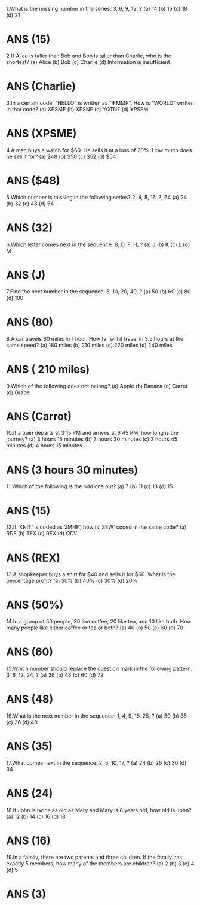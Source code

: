 1.What is the missing number in the series: 3, 6, 9, 12, ?
(a) 14 (b) 15 (c) 18 (d) 21
# ANS (15)

2.If Alice is taller than Bob and Bob is taller than Charlie, who is the shortest?
(a) Alice (b) Bob (c) Charlie (d) Information is insufficient
# ANS (Charlie)
 
3.In a certain code, “HELLO” is written as “IFMMP”. How is “WORLD” written in that code?
(a) XPSME (b) XPSNF (c) YQTNF (d) YPSEM
# ANS (XPSME)

4.A man buys a watch for $60. He sells it at a loss of 20%. How much does he sell it for?
(a) $48 (b) $50 (c) $52 (d) $54
# ANS ($48)

5.Which number is missing in the following series? 2, 4, 8, 16, ?, 64
(a) 24 (b) 32 (c) 48 (d) 54
# ANS (32)

6.Which letter comes next in the sequence: B, D, F, H, ?
(a) J (b) K (c) L (d) M
# ANS (J)

7.Find the next number in the sequence: 5, 10, 20, 40, ?
(a) 50 (b) 60 (c) 80 (d) 100
# ANS (80)

8.A car travels 60 miles in 1 hour. How far will it travel in 3.5 hours at the same speed?
(a) 180 miles (b) 210 miles (c) 220 miles (d) 240 miles
# ANS ( 210 miles)

9.Which of the following does not belong?
(a) Apple (b) Banana (c) Carrot (d) Grape
# ANS (Carrot)

10.If a train departs at 3:15 PM and arrives at 6:45 PM, how long is the journey?
(a) 3 hours 15 minutes (b) 3 hours 30 minutes (c) 3 hours 45 minutes (d) 4 hours 15 minutes
# ANS (3 hours 30 minutes)

11.Which of the following is the odd one out?
(a) 7 (b) 11 (c) 13 (d) 15
# ANS (15)

12.If ‘KNIT’ is coded as ‘JMHF’, how is ‘SEW’ coded in the same code?
(a) RDF (b) TFX (c) REX (d) QDV
# ANS (REX)

13.A shopkeeper buys a shirt for $40 and sells it for $60. What is the percentage profit?
(a) 50% (b) 40% (c) 30% (d) 20%
# ANS (50%)

14.In a group of 50 people, 30 like coffee, 20 like tea, and 10 like both. How many people like either coffee or tea or both?
(a) 40 (b) 50 (c) 60 (d) 70
# ANS (60)

15.Which number should replace the question mark in the following pattern: 3, 6, 12, 24, ?
(a) 36 (b) 48 (c) 60 (d) 72
# ANS (48)

16.What is the next number in the sequence: 1, 4, 9, 16, 25, ?
(a) 30 (b) 35 (c) 36 (d) 40
# ANS (35)

17.What comes next in the sequence: 2, 5, 10, 17, ?
(a) 24 (b) 26 (c) 30 (d) 34
# ANS (24)

18.If John is twice as old as Mary and Mary is 8 years old, how old is John?
(a) 12 (b) 14 (c) 16 (d) 18
# ANS (16)

19.In a family, there are two parents and three children. If the family has exactly 5 members, how many of the members are children?
(a) 2 (b) 3 (c) 4 (d) 5
# ANS (3)